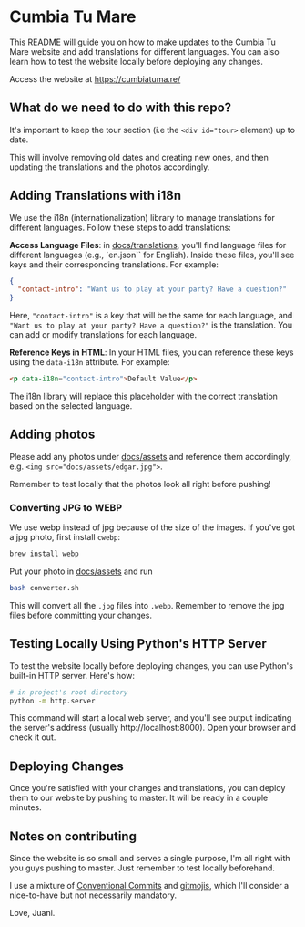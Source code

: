 # Cumbia Tu Mare

This README will guide you on how to make updates to the Cumbia Tu Mare website and add translations for different languages. You can also learn how to test the website locally before deploying any changes.

Access the website at https://cumbiatuma.re/

## What do we need to do with this repo?

It's important to keep the tour section (i.e the `<div id="tour>` element) up to date.

This will involve removing old dates and creating new ones, and then updating the translations and the photos accordingly.

## Adding Translations with i18n

We use the i18n (internationalization) library to manage translations for different languages. Follow these steps to add translations:

**Access Language Files**: in [docs/translations](docs/translations/), you'll find language files for different languages (e.g., `en.json`` for English). Inside these files, you'll see keys and their corresponding translations. For example:

```json
{
  "contact-intro": "Want us to play at your party? Have a question?"
}
```

Here, `"contact-intro"` is a key that will be the same for each language, and `"Want us to play at your party? Have a question?"` is the translation. You can add or modify translations for each language.

**Reference Keys in HTML**: In your HTML files, you can reference these keys using the `data-i18n` attribute. For example:

```html
<p data-i18n="contact-intro">Default Value</p>
```

The i18n library will replace this placeholder with the correct translation based on the selected language.

## Adding photos

Please add any photos under [docs/assets](docs/assets/) and reference them accordingly, e.g. `<img src="docs/assets/edgar.jpg">`.

Remember to test locally that the photos look all right before pushing!

### Converting JPG to WEBP

We use webp instead of jpg because of the size of the images. If you've got a jpg photo, first install `cwebp`:

```bash
brew install webp
```

Put your photo in [docs/assets](docs/assets/) and run

```bash
bash converter.sh
```

This will convert all the `.jpg` files into `.webp`. Remember to remove the jpg files before committing your changes.

## Testing Locally Using Python's HTTP Server

To test the website locally before deploying changes, you can use Python's built-in HTTP server. Here's how:

```bash
# in project's root directory
python -m http.server
```

This command will start a local web server, and you'll see output indicating the server's address (usually http://localhost:8000). Open your browser and check it out.

## Deploying Changes

Once you're satisfied with your changes and translations, you can deploy them to our website by pushing to master. It will be ready in a couple minutes.

## Notes on contributing

Since the website is so small and serves a single purpose, I'm all right with you guys pushing to master. Just remember to test locally beforehand.

I use a mixture of [Conventional Commits](https://www.conventionalcommits.org/en/v1.0.0/) and [gitmojis](https://gitmoji.dev/), which I'll consider a nice-to-have but not necessarily mandatory.

Love, Juani.
